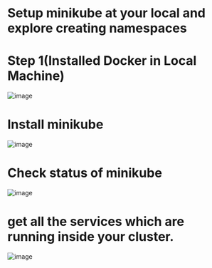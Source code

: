 
# Setup minikube at your local and explore creating namespaces

# Step 1(Installed Docker in Local Machine)
![image](https://github.com/ArpanaM/Guvi_tasks/assets/68733492/b80cb405-251d-40dd-8df8-0cce4e814e7d)


# Install minikube
![image](https://github.com/ArpanaM/Guvi_tasks/assets/68733492/563b5007-7278-4d75-92f7-d3591dcbcdb4)

# Check status of minikube
![image](https://github.com/ArpanaM/Guvi_tasks/assets/68733492/78437f20-85c7-4a29-a5a3-eb3a46758296)


# get all the services which are running inside your cluster.

![image](https://github.com/ArpanaM/Guvi_tasks/assets/68733492/553082d6-ac87-43a9-ae2f-98a20db51fa7)
